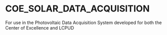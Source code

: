 # COE_SOLAR_DATA_ACQUISITION
For use in the Photovoltaic Data Acquisition System developed for both the Center of Excellence and LCPUD
